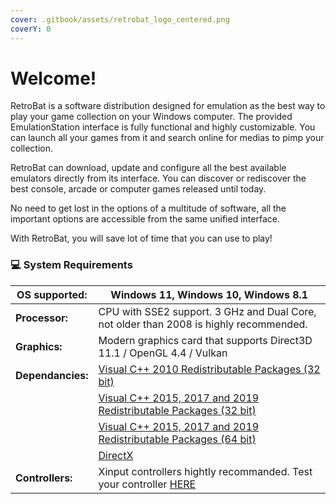 ```yaml
---
cover: .gitbook/assets/retrobat_logo_centered.png
coverY: 0
---
```


# Welcome!

RetroBat is a software distribution designed for emulation as the best way to play your game collection on your Windows computer. The provided EmulationStation interface is fully functional and highly customizable. You can launch all your games from it and search online for medias to pimp your collection.

RetroBat can download, update and configure all the best available emulators directly from its interface. You can discover or rediscover the best console, arcade or computer games released until today.

No need to get lost in the options of a multitude of software, all the important options are accessible from the same unified interface.

With RetroBat, you will save lot of time that you can use to play!

### 💻 System Requirements

| **OS supported:** | Windows 11, Windows 10, Windows 8.1                                                                                                                           |
| ----------------- | ------------------------------------------------------------------------------------------------------------------------------------------------------------- |
| **Processor:**    | CPU with SSE2 support. 3 GHz and Dual Core, not older than 2008 is highly recommended.                                                                        |
| **Graphics:**     | Modern graphics card that supports Direct3D 11.1 / OpenGL 4.4 / Vulkan                                                                                        |
| **Dependancies:** | [Visual C++ 2010 Redistributable Packages (32 bit)](https://www.techpowerup.com/download/visual-c-redistributable-runtime-package-all-in-one/)                |
|                   | [Visual C++ 2015, 2017 and 2019 Redistributable Packages (32 bit)](https://www.techpowerup.com/download/visual-c-redistributable-runtime-package-all-in-one/) |
|                   | [Visual C++ 2015, 2017 and 2019 Redistributable Packages (64 bit)](https://www.techpowerup.com/download/visual-c-redistributable-runtime-package-all-in-one/) |
|                   | [DirectX](https://www.microsoft.com/download/details.aspx?id=35)                                                                                              |
| **Controllers:**  | Xinput controllers hightly recommanded. Test your controller [HERE](https://gamepad-tester.com)                                                               |
